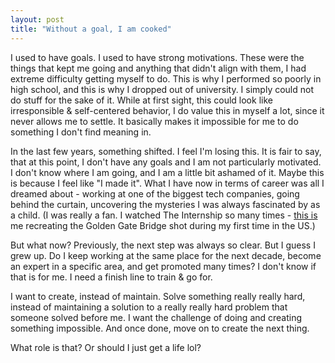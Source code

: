 ```yaml
---
layout: post
title: "Without a goal, I am cooked"
---
```


I used to have goals. I used to have strong motivations. These were the things that kept me going and anything that didn't align with them, I had extreme difficulty getting myself to do. This is why I performed so poorly in high school, and this is why I dropped out of university. I simply could not do stuff for the sake of it. While at first sight, this could look like irresponsible & self-centered behavior, I do value this in myself a lot, since it never allows me to settle. It basically makes it impossible for me to do something I don't find meaning in.

In the last few years, something shifted. I feel I'm losing this. It is fair to say, that at this point, I don't have any goals and I am not particularly motivated. I don't know where I am going, and I am a little bit ashamed of it. Maybe this is because I feel like "I made it". What I have now in terms of career was all I dreamed about - working at one of the biggest tech companies, going behind the curtain, uncovering the mysteries I was always fascinated by as a child. (I was really a fan. I watched The Internship so many times - [this is](/assets/img/without-a-goal-i-am-cooked/the_internship_ggb.jpg) me recreating the Golden Gate Bridge shot during my first time in the US.)

But what now? Previously, the next step was always so clear. But I guess I grew up. Do I keep working at the same place for the next decade, become an expert in a specific area, and get promoted many times? I don't know if that is for me. I need a finish line to train & go for.

I want to create, instead of maintain. Solve something really really hard, instead of maintaining a solution to a really really hard problem that someone solved before me. I want the challenge of doing and creating something impossible. And once done, move on to create the next thing.

What role is that? Or should I just get a life lol?